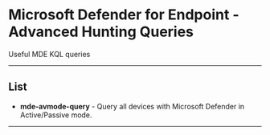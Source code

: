 # Microsoft Defender for Endpoint - Advanced Hunting Queries

Useful MDE KQL queries

---

## List

- **mde-avmode-query** - Query all devices with Microsoft Defender in Active/Passive mode.

---
